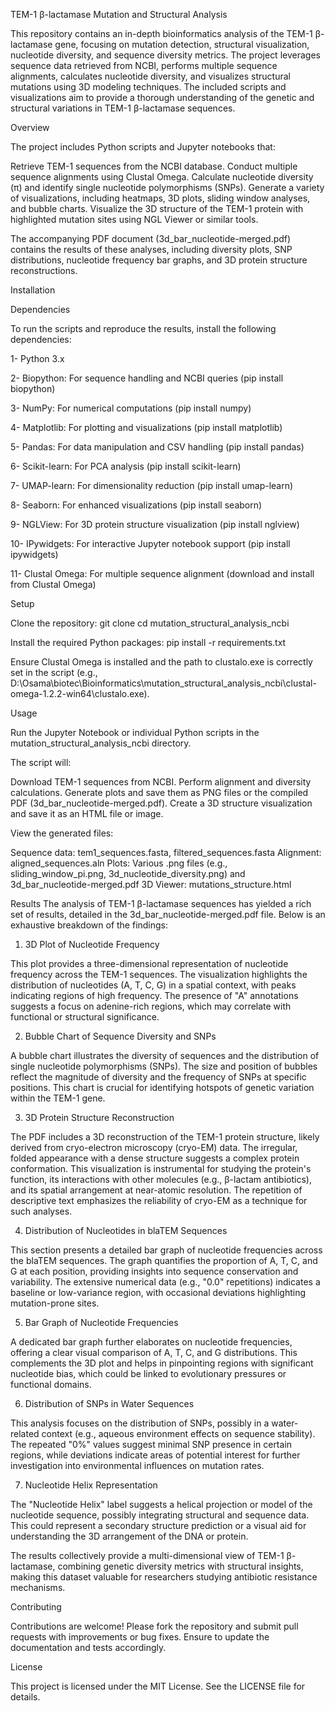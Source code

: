 TEM-1 β-lactamase Mutation and Structural Analysis


This repository contains an in-depth bioinformatics analysis of the TEM-1 β-lactamase gene, focusing on mutation detection, structural visualization, nucleotide diversity, and sequence diversity metrics. The project leverages sequence data retrieved from NCBI, performs multiple sequence alignments, calculates nucleotide diversity, and visualizes structural mutations using 3D modeling techniques. The included scripts and visualizations aim to provide a thorough understanding of the genetic and structural variations in TEM-1 β-lactamase sequences.

Overview

The project includes Python scripts and Jupyter notebooks that:

Retrieve TEM-1 sequences from the NCBI database.
Conduct multiple sequence alignments using Clustal Omega.
Calculate nucleotide diversity (π) and identify single nucleotide polymorphisms (SNPs).
Generate a variety of visualizations, including heatmaps, 3D plots, sliding window analyses, and bubble charts.
Visualize the 3D structure of the TEM-1 protein with highlighted mutation sites using NGL Viewer or similar tools.

The accompanying PDF document (3d_bar_nucleotide-merged.pdf) contains the results of these analyses, including diversity plots, SNP distributions, nucleotide frequency bar graphs, and 3D protein structure reconstructions.

Installation

Dependencies

To run the scripts and reproduce the results, install the following dependencies:

1- Python 3.x

2- Biopython: For sequence handling and NCBI queries (pip install biopython)

3- NumPy: For numerical computations (pip install numpy)

4- Matplotlib: For plotting and visualizations (pip install matplotlib)

5- Pandas: For data manipulation and CSV handling (pip install pandas)

6- Scikit-learn: For PCA analysis (pip install scikit-learn)

7- UMAP-learn: For dimensionality reduction (pip install umap-learn)

8- Seaborn: For enhanced visualizations (pip install seaborn)

9- NGLView: For 3D protein structure visualization (pip install nglview)

10- IPywidgets: For interactive Jupyter notebook support (pip install ipywidgets)

11- Clustal Omega: For multiple sequence alignment (download and install from Clustal Omega)

Setup

Clone the repository:
git clone <repository-url>
cd mutation_structural_analysis_ncbi


Install the required Python packages:
pip install -r requirements.txt


Ensure Clustal Omega is installed and the path to clustalo.exe is correctly set in the script (e.g., D:\Osama\biotec\Bioinformatics\mutation_structural_analysis_ncbi\clustal-omega-1.2.2-win64\clustalo.exe).





Usage

Run the Jupyter Notebook or individual Python scripts in the mutation_structural_analysis_ncbi directory.

The script will:

Download TEM-1 sequences from NCBI.
Perform alignment and diversity calculations.
Generate plots and save them as PNG files or the compiled PDF (3d_bar_nucleotide-merged.pdf).
Create a 3D structure visualization and save it as an HTML file or image.


View the generated files:

Sequence data: tem1_sequences.fasta, filtered_sequences.fasta
Alignment: aligned_sequences.aln
Plots: Various .png files (e.g., sliding_window_pi.png, 3d_nucleotide_diversity.png) and 3d_bar_nucleotide-merged.pdf
3D Viewer: mutations_structure.html



Results
The analysis of TEM-1 β-lactamase sequences has yielded a rich set of results, detailed in the 3d_bar_nucleotide-merged.pdf file. Below is an exhaustive breakdown of the findings:
1. 3D Plot of Nucleotide Frequency 

This plot provides a three-dimensional representation of nucleotide frequency across the TEM-1 sequences. The visualization highlights the distribution of nucleotides (A, T, C, G) in a spatial context, with peaks indicating regions of high frequency. The presence of "A" annotations suggests a focus on adenine-rich regions, which may correlate with functional or structural significance.

2. Bubble Chart of Sequence Diversity and SNPs 

A bubble chart illustrates the diversity of sequences and the distribution of single nucleotide polymorphisms (SNPs). The size and position of bubbles reflect the magnitude of diversity and the frequency of SNPs at specific positions. This chart is crucial for identifying hotspots of genetic variation within the TEM-1 gene.

3. 3D Protein Structure Reconstruction 

The PDF includes a 3D reconstruction of the TEM-1 protein structure, likely derived from cryo-electron microscopy (cryo-EM) data. The irregular, folded appearance with a dense structure suggests a complex protein conformation. This visualization is instrumental for studying the protein's function, its interactions with other molecules (e.g., β-lactam antibiotics), and its spatial arrangement at near-atomic resolution. The repetition of descriptive text emphasizes the reliability of cryo-EM as a technique for such analyses.

4. Distribution of Nucleotides in blaTEM Sequences 

This section presents a detailed bar graph of nucleotide frequencies across the blaTEM sequences. The graph quantifies the proportion of A, T, C, and G at each position, providing insights into sequence conservation and variability. The extensive numerical data (e.g., "0.0" repetitions) indicates a baseline or low-variance region, with occasional deviations highlighting mutation-prone sites.

5. Bar Graph of Nucleotide Frequencies 

A dedicated bar graph further elaborates on nucleotide frequencies, offering a clear visual comparison of A, T, C, and G distributions. This complements the 3D plot and helps in pinpointing regions with significant nucleotide bias, which could be linked to evolutionary pressures or functional domains.

6. Distribution of SNPs in Water Sequences 

This analysis focuses on the distribution of SNPs, possibly in a water-related context (e.g., aqueous environment effects on sequence stability). The repeated "0%" values suggest minimal SNP presence in certain regions, while deviations indicate areas of potential interest for further investigation into environmental influences on mutation rates.

7. Nucleotide Helix Representation 

The "Nucleotide Helix" label suggests a helical projection or model of the nucleotide sequence, possibly integrating structural and sequence data. This could represent a secondary structure prediction or a visual aid for understanding the 3D arrangement of the DNA or protein.



The results collectively provide a multi-dimensional view of TEM-1 β-lactamase, combining genetic diversity metrics with structural insights, making this dataset valuable for researchers studying antibiotic resistance mechanisms.


Contributing

Contributions are welcome! Please fork the repository and submit pull requests with improvements or bug fixes. Ensure to update the documentation and tests accordingly.

License

This project is licensed under the MIT License. See the LICENSE file for details.
